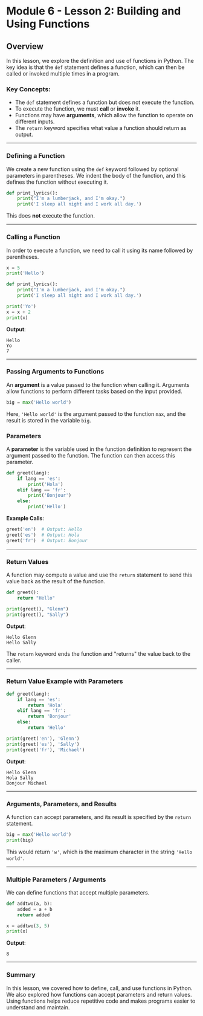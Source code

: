 
# Module 6 - Lesson 2: Building and Using Functions

## Overview
In this lesson, we explore the definition and use of functions in Python. The key idea is that the `def` statement defines a function, which can then be called or invoked multiple times in a program.

### Key Concepts:
- The `def` statement defines a function but does not execute the function.
- To execute the function, we must **call** or **invoke** it.
- Functions may have **arguments**, which allow the function to operate on different inputs.
- The `return` keyword specifies what value a function should return as output.

---

### Defining a Function
We create a new function using the `def` keyword followed by optional parameters in parentheses.
We indent the body of the function, and this defines the function without executing it.

```python
def print_lyrics():
    print("I'm a lumberjack, and I'm okay.")
    print('I sleep all night and I work all day.')
```

This does **not** execute the function.

---

### Calling a Function
In order to execute a function, we need to call it using its name followed by parentheses.

```python
x = 5
print('Hello')

def print_lyrics():
    print("I'm a lumberjack, and I'm okay.")
    print('I sleep all night and I work all day.')

print('Yo')
x = x + 2
print(x)
```

**Output**:
```
Hello
Yo
7
```

---

### Passing Arguments to Functions
An **argument** is a value passed to the function when calling it. Arguments allow functions to perform different tasks based on the input provided.

```python
big = max('Hello world')
```

Here, `'Hello world'` is the argument passed to the function `max`, and the result is stored in the variable `big`.

### Parameters
A **parameter** is the variable used in the function definition to represent the argument passed to the function. The function can then access this parameter.

```python
def greet(lang):
    if lang == 'es':
        print('Hola')
    elif lang == 'fr':
        print('Bonjour')
    else:
        print('Hello')
```

**Example Calls**:
```python
greet('en')  # Output: Hello
greet('es')  # Output: Hola
greet('fr')  # Output: Bonjour
```

---

### Return Values
A function may compute a value and use the `return` statement to send this value back as the result of the function.

```python
def greet():
    return "Hello"

print(greet(), "Glenn")
print(greet(), "Sally")
```

**Output**:
```
Hello Glenn
Hello Sally
```

The `return` keyword ends the function and "returns" the value back to the caller.

---

### Return Value Example with Parameters
```python
def greet(lang):
    if lang == 'es':
        return 'Hola'
    elif lang == 'fr':
        return 'Bonjour'
    else:
        return 'Hello'

print(greet('en'), 'Glenn')
print(greet('es'), 'Sally')
print(greet('fr'), 'Michael')
```

**Output**:
```
Hello Glenn
Hola Sally
Bonjour Michael
```

---

### Arguments, Parameters, and Results
A function can accept parameters, and its result is specified by the `return` statement.

```python
big = max('Hello world')
print(big)
```

This would return `'w'`, which is the maximum character in the string `'Hello world'`.

---

### Multiple Parameters / Arguments
We can define functions that accept multiple parameters.

```python
def addtwo(a, b):
    added = a + b
    return added

x = addtwo(3, 5)
print(x)
```

**Output**:
```
8
```

---

### Summary
In this lesson, we covered how to define, call, and use functions in Python. We also explored how functions can accept parameters and return values. Using functions helps reduce repetitive code and makes programs easier to understand and maintain.

